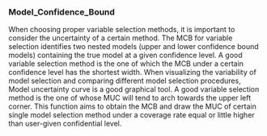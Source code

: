 ### Model_Confidence_Bound
When choosing proper variable selection methods, it is important to consider the uncertainty of a certain method. The MCB for variable selection identifies two nested models (upper and lower confidence bound models) containing the true model at a given confidence level. A good variable selection method is the one of which the MCB under a certain confidence level has the shortest width. When visualizing the variability of model selection and comparing different model selection procedures, Model uncertainty curve is a good graphical tool. A good variable selection method is the one of whose MUC will tend to arch towards the upper left corner. This function aims to obtain the MCB and draw the MUC of certain single model selection method under a coverage rate equal or little higher than user-given confidential level.
